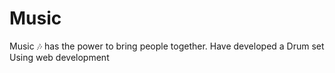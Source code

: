 # Music
Music 🎶 has the power to bring people together. Have developed a Drum set  Using web development 
